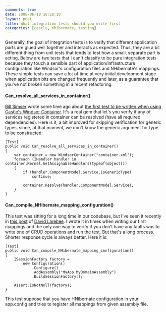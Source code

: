 ```yaml
---
comments: true
date: 2008-06-18 10:18:10
layout: post
title: What integration tests should you write first
categories: [castle, nhibernate, testing]
---
```


Generally, the goal of integration tests is to verify that different application parts are glued well together and interacts as expected. Thus, they are a bit different thing from unit tests that tends to test how a small, separate part is acting. Below are two tests that I can't classify to be pure integration tests because they touch a sensible part of application/infrastructure configuration like Windsor's configuration files and NHibernate's mappings. These simple tests can save a lot of time at very initial development stage when application bits are changed frequently and later, as a guarantee that you've not broken something in a recent refactoring.

#### Can_resolve_all_services_in_container()

[Bill Simser](http://weblogs.asp.net/bsimser/default.aspx) wrote some time ago about [the first test to be written when using Castle's Windsor Container](http://weblogs.asp.net/bsimser/archive/2008/06/04/the-first-spec-you-should-write-when-using-castle.aspx). It's a real gem that let's you verify if any of services registered in container can be resolved (have all required dependencies). Here is it, a bit improved for skipping verification for generic types, since, at that moment, we don't know the generic argument for type to be constructed:
    
    [Test]
    public void Can_resolve_all_services_in_container()
    {
        var container = new WindsorContainer("container.xml");
        foreach (IHandler handler in container.Kernel.GetAssignableHandlers(typeof(object)))
        {
            if (handler.ComponentModel.Service.IsGenericType)
                continue;

            container.Resolve(handler.ComponentModel.Service);
        }
    }

#### Can_compile_NHibernate_mapping_configuration()




This test was sitting for a long time in our codebase, but I've seen it recently in [this post](http://codebetter.com/blogs/david_laribee/archive/2008/06/17/test-your-nhibernate-mappings.aspx) of [David Larebee](http://codebetter.com/blogs/david_laribee/default.aspx). I wrote it in times when writing our first mappings and the only one way to verify if you don't have any faults was to write one of CRUD operations and run the test. But that's a long process. Shorter response cycle is always better. Here it is:
    
    [Test]
    public void Can_compile_NHibernate_mapping_configuration()
    {
        ISessionFactory factory =
            new Configuration()
                .Configure()
                .AddAssembly("MyApp.MyDomainAssembly")
                .BuildSessionFactory();

        Assert.IsNotNull(factory);
    }

This test suppose that you have HNibernate configuration in your app.config and tries to register all mappings from given assembly file.
